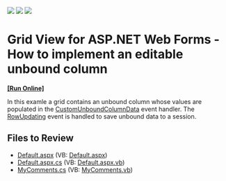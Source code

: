 <!-- default badges list -->
![](https://img.shields.io/endpoint?url=https://codecentral.devexpress.com/api/v1/VersionRange/128532534/13.1.4%2B)
[![](https://img.shields.io/badge/Open_in_DevExpress_Support_Center-FF7200?style=flat-square&logo=DevExpress&logoColor=white)](https://supportcenter.devexpress.com/ticket/details/E330)
[![](https://img.shields.io/badge/📖_How_to_use_DevExpress_Examples-e9f6fc?style=flat-square)](https://docs.devexpress.com/GeneralInformation/403183)
<!-- default badges end -->

# Grid View for ASP.NET Web Forms - How to implement an editable unbound column
<!-- run online -->
**[[Run Online]](https://codecentral.devexpress.com/128532534/)**
<!-- run online end -->

In this examle a grid contains an unbound column whose values are populated in the [CustomUnboundColumnData](https://docs.devexpress.com/AspNet/DevExpress.Web.ASPxGridView.CustomUnboundColumnData) event handler. The [RowUpdating](https://docs.devexpress.com/AspNet/DevExpress.Web.ASPxGridView.RowUpdating) event is handled to save unbound data to a session.

## Files to Review

* [Default.aspx](./CS/UnboundColumnForCommenting/Default.aspx) (VB: [Default.aspx](./VB/UnboundColumnForCommenting/Default.aspx))
* [Default.aspx.cs](./CS/UnboundColumnForCommenting/Default.aspx.cs) (VB: [Default.aspx.vb](./VB/UnboundColumnForCommenting/Default.aspx.vb))
* [MyComments.cs](./CS/UnboundColumnForCommenting/MyComments.cs) (VB: [MyComments.vb](./VB/UnboundColumnForCommenting/MyComments.vb))
